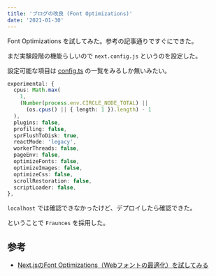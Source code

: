 ```yaml
---
title: 'ブログの改良 (Font Optimizations)'
date: '2021-01-30'
---
```


Font Optimizations を試してみた。参考の記事通りですぐにできた。

まだ実験段階の機能らしいので `next.config.js` というのを設定した。

設定可能な項目は [config.ts](https://github.com/vercel/next.js/blob/canary/packages/next/next-server/server/config.ts#L73) の一覧をみるしか無いみたい。

```ts
experimental: {
  cpus: Math.max(
    1,
    (Number(process.env.CIRCLE_NODE_TOTAL) ||
      (os.cpus() || { length: 1 }).length) - 1
  ),
  plugins: false,
  profiling: false,
  sprFlushToDisk: true,
  reactMode: 'legacy',
  workerThreads: false,
  pageEnv: false,
  optimizeFonts: false,
  optimizeImages: false,
  optimizeCss: false,
  scrollRestoration: false,
  scriptLoader: false,
},
```

`localhost` では確認できなかったけど、デプロイしたら確認できた。

ということで `Fraunces` を採用した。

## 参考

- [Next.jsのFont Optimizations（Webフォントの最適化）を試してみる](https://zenn.dev/catnose99/articles/bb943c3dc99d89)
